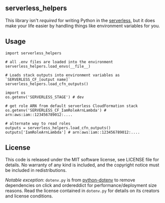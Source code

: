 ## serverless_helpers

This library isn't *required* for writing Python in the [serverless][sls], but
it does make your life easier by handling things like environment variables for
you.

## Usage

```
import serverless_helpers

# all .env files are loaded into the environment
serverless_helpers.load_envs(__file__)

# Loads stack outputs into environment variables as `SERVERLESS_CF_[output name]`
serverless_helpers.load_cfn_outputs()

import os
os.getenv('SERVERLESS_STAGE') # dev

# get role ARN from default serverless CloudFormation stack
os.getenv('SERVERLESS_CF_IamRoleArnLambda') # arn:aws:iam::123456789012:....

# alternate way to read roles
outputs = serverless_helpers.load_cfn_outputs()
outputs['IamRoleArnLambda'] # arn:aws:iam::123456789012:....
```

## License

This code is released under the MIT software license, see LICENSE file for
details. No warranty of any kind is included, and the copyright notice must be
included in redistributions.

*Notable exception*: `dotenv.py` is from
[python-dotenv](https://github.com/theskumar/python-dotenv) to remove
dependencies on click and ordereddict for performance/deployment size reasons.
Read the license contained in `dotenv.py` for details on its creators and
license conditions.

[sls]: http://serverless.com/
